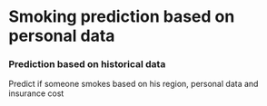 # Smoking prediction based on personal data

### Prediction based on historical data

Predict if someone smokes based on his region, personal data and insurance cost
